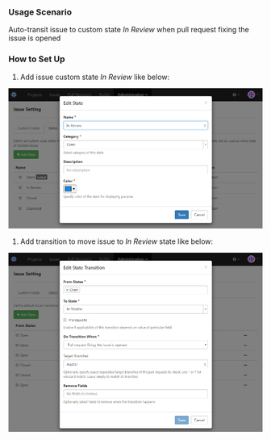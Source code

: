 ### Usage Scenario

Auto-transit issue to custom state _In Review_ when pull request fixing the issue is opened

### How to Set Up

1. Add issue custom state _In Review_ like below:

  ![Issue In Review State](../images/issue-in-review-state.png)

1. Add transition to move issue to _In Review_ state like below:

  ![Transit To Review](../images/transit-to-review.png)
